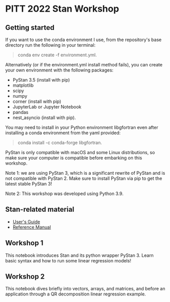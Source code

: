 # PITT 2022 Stan Workshop
## Getting started
If you want to use the conda environment I use, from the repository's base directory run the following in your terminal:
>conda env create -f environment.yml.

Alternatively (or if the environment.yml install method fails), you can create your own environment with the following packages:
- PyStan 3.5 (install with pip)
- matplotlib
- scipy
- numpy
- corner (install with pip)
- JupyterLab or Jupyter Notebook 
- pandas
- nest_asyncio (install with pip).

You may need to install in your Python environment libgfortran even after installing a conda environment from the yaml provided:
>conda install -c conda-forge libgfortran.

PyStan is only compatible with macOS and some Linux distributions, so make sure your computer is compatible before embarking on this workshop.

Note 1: we are using PyStan 3, which is a significant rewrite of PyStan and is not compatible with PyStan 2.  Make sure to install PyStan via pip to get the latest stable PyStan 3!

Note 2: This workshop was developed using Python 3.9.

## Stan-related material
- [User's Guide](https://mc-stan.org/docs/stan-users-guide/index.html)
- [Reference Manual](https://mc-stan.org/docs/reference-manual/index.html)

## Workshop 1
This notebook introduces Stan and its python wrapper PyStan 3.  Learn basic syntax and how to run some linear regression models!

## Workshop 2
This notebook dives briefly into vectors, arrays, and matrices, and before an application through a QR decomposition linear regression example. 
